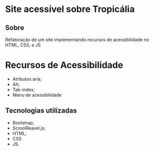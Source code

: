 # Site acessível sobre Tropicália

## Sobre
Refatoração de um site implementando recursos de acessibilidade no HTML, CSS, e JS

# Recursos de Acessibilidade 
- Atributos aria; 
- Alt; 
- Tab-index; 
- Menu de acessibilidade

## Tecnologias utilizadas
- Bootstrap;
- ScroolReavel.js; 
- HTML; 
- CSS
- JS. 